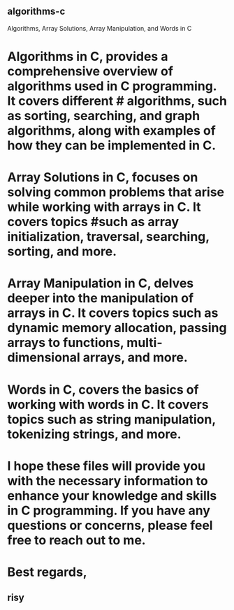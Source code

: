 ## algorithms-c
Algorithms, Array Solutions, Array Manipulation, and Words in C

# Algorithms in C, provides a comprehensive overview of algorithms used in C programming. It covers different # algorithms, such as sorting, searching, and graph algorithms, along with examples of how they can be implemented in C.

# Array Solutions in C, focuses on solving common problems that arise while working with arrays in C. It covers topics #such as array initialization, traversal, searching, sorting, and more.

# Array Manipulation in C, delves deeper into the manipulation of arrays in C. It covers topics such as dynamic memory allocation, passing arrays to functions, multi-dimensional arrays, and more.

# Words in C, covers the basics of working with words in C. It covers topics such as string manipulation, tokenizing strings, and more.

# I hope these files will provide you with the necessary information to enhance your knowledge and skills in C programming. If you have any questions or concerns, please feel free to reach out to me.

# Best regards,
## risy

